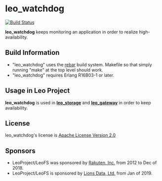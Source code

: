 # leo_watchdog

[![Build Status](https://secure.travis-ci.org/leo-project/leo_watchdog.png?branch=develop)](http://travis-ci.org/leo-project/leo_watchdog)

**leo_watchdog** keeps monitoring an application in order to realize high-availability.

## Build Information

* "leo_watchdog" uses the [rebar](https://github.com/rebar/rebar) build system. Makefile so that simply running "make" at the top level should work.
* "leo_watchdog" requires Erlang R16B03-1 or later.

## Usage in Leo Project

**leo_watchdog** is used in [**leo_storage**](https://github.com/leo-project/leo_storage) and [**leo_gateway**](https://github.com/leo-project/leo_gateway) in order to keep availability.

## License

leo_watchdog's license is [Apache License Version 2.0](http://www.apache.org/licenses/LICENSE-2.0.html)

## Sponsors

* LeoProject/LeoFS was sponsored by [Rakuten, Inc.](https://global.rakuten.com/corp/) from 2012 to Dec of 2018.
* LeoProject/LeoFS is sponsored by [Lions Data, Ltd.](https://lions-data.com/) from Jan of 2019.